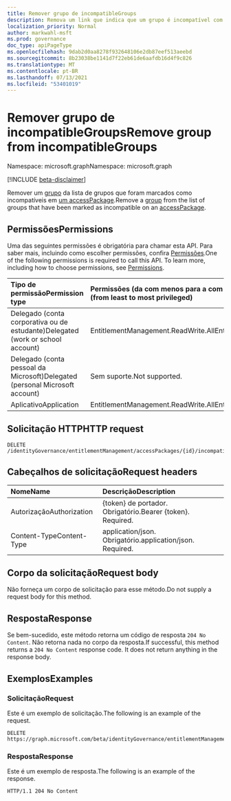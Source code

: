 ```yaml
---
title: Remover grupo de incompatibleGroups
description: Remova um link que indica que um grupo é incompatível com um pacote de acesso especificado.
localization_priority: Normal
author: markwahl-msft
ms.prod: governance
doc_type: apiPageType
ms.openlocfilehash: 9dab2d0aa8278f932648106e2db87eef513aeebd
ms.sourcegitcommit: 8b23038be1141d7f22eb61de6aafdb16d4f9c826
ms.translationtype: MT
ms.contentlocale: pt-BR
ms.lasthandoff: 07/13/2021
ms.locfileid: "53401019"
---
```

# <a name="remove-group-from-incompatiblegroups"></a><span data-ttu-id="4a7fc-103">Remover grupo de incompatibleGroups</span><span class="sxs-lookup"><span data-stu-id="4a7fc-103">Remove group from incompatibleGroups</span></span>

<span data-ttu-id="4a7fc-104">Namespace: microsoft.graph</span><span class="sxs-lookup"><span data-stu-id="4a7fc-104">Namespace: microsoft.graph</span></span>

[!INCLUDE [beta-disclaimer](../../includes/beta-disclaimer.md)]

<span data-ttu-id="4a7fc-105">Remover um [grupo](../resources/group.md) da lista de grupos que foram marcados como incompatíveis em [um accessPackage](../resources/accesspackage.md).</span><span class="sxs-lookup"><span data-stu-id="4a7fc-105">Remove a [group](../resources/group.md) from the list of groups that have been marked as incompatible on an [accessPackage](../resources/accesspackage.md).</span></span>  

## <a name="permissions"></a><span data-ttu-id="4a7fc-106">Permissões</span><span class="sxs-lookup"><span data-stu-id="4a7fc-106">Permissions</span></span>

<span data-ttu-id="4a7fc-p101">Uma das seguintes permissões é obrigatória para chamar esta API. Para saber mais, incluindo como escolher permissões, confira [Permissões](/graph/permissions-reference).</span><span class="sxs-lookup"><span data-stu-id="4a7fc-p101">One of the following permissions is required to call this API. To learn more, including how to choose permissions, see [Permissions](/graph/permissions-reference).</span></span>

| <span data-ttu-id="4a7fc-109">Tipo de permissão</span><span class="sxs-lookup"><span data-stu-id="4a7fc-109">Permission type</span></span>                        | <span data-ttu-id="4a7fc-110">Permissões (da com menos para a com mais privilégios)</span><span class="sxs-lookup"><span data-stu-id="4a7fc-110">Permissions (from least to most privileged)</span></span> |
|:---------------------------------------|:--------------------------------------------|
| <span data-ttu-id="4a7fc-111">Delegado (conta corporativa ou de estudante)</span><span class="sxs-lookup"><span data-stu-id="4a7fc-111">Delegated (work or school account)</span></span>     | <span data-ttu-id="4a7fc-112">EntitlementManagement.ReadWrite.All</span><span class="sxs-lookup"><span data-stu-id="4a7fc-112">EntitlementManagement.ReadWrite.All</span></span> |
| <span data-ttu-id="4a7fc-113">Delegado (conta pessoal da Microsoft)</span><span class="sxs-lookup"><span data-stu-id="4a7fc-113">Delegated (personal Microsoft account)</span></span> | <span data-ttu-id="4a7fc-114">Sem suporte.</span><span class="sxs-lookup"><span data-stu-id="4a7fc-114">Not supported.</span></span> |
| <span data-ttu-id="4a7fc-115">Aplicativo</span><span class="sxs-lookup"><span data-stu-id="4a7fc-115">Application</span></span>                            | <span data-ttu-id="4a7fc-116">EntitlementManagement.ReadWrite.All</span><span class="sxs-lookup"><span data-stu-id="4a7fc-116">EntitlementManagement.ReadWrite.All</span></span> |

## <a name="http-request"></a><span data-ttu-id="4a7fc-117">Solicitação HTTP</span><span class="sxs-lookup"><span data-stu-id="4a7fc-117">HTTP request</span></span>

<!-- { "blockType": "ignored" } -->

```http
DELETE /identityGovernance/entitlementManagement/accessPackages/{id}/incompatibleGroups/{id}/$ref
```

## <a name="request-headers"></a><span data-ttu-id="4a7fc-118">Cabeçalhos de solicitação</span><span class="sxs-lookup"><span data-stu-id="4a7fc-118">Request headers</span></span>

| <span data-ttu-id="4a7fc-119">Nome</span><span class="sxs-lookup"><span data-stu-id="4a7fc-119">Name</span></span>          | <span data-ttu-id="4a7fc-120">Descrição</span><span class="sxs-lookup"><span data-stu-id="4a7fc-120">Description</span></span>   |
|:--------------|:--------------|
| <span data-ttu-id="4a7fc-121">Autorização</span><span class="sxs-lookup"><span data-stu-id="4a7fc-121">Authorization</span></span> | <span data-ttu-id="4a7fc-p102">{token} de portador. Obrigatório.</span><span class="sxs-lookup"><span data-stu-id="4a7fc-p102">Bearer {token}. Required.</span></span> |
| <span data-ttu-id="4a7fc-124">Content-Type</span><span class="sxs-lookup"><span data-stu-id="4a7fc-124">Content-Type</span></span>  | <span data-ttu-id="4a7fc-p103">application/json. Obrigatório.</span><span class="sxs-lookup"><span data-stu-id="4a7fc-p103">application/json. Required.</span></span>  |

## <a name="request-body"></a><span data-ttu-id="4a7fc-127">Corpo da solicitação</span><span class="sxs-lookup"><span data-stu-id="4a7fc-127">Request body</span></span>

<span data-ttu-id="4a7fc-128">Não forneça um corpo de solicitação para esse método.</span><span class="sxs-lookup"><span data-stu-id="4a7fc-128">Do not supply a request body for this method.</span></span>

## <a name="response"></a><span data-ttu-id="4a7fc-129">Resposta</span><span class="sxs-lookup"><span data-stu-id="4a7fc-129">Response</span></span>

<span data-ttu-id="4a7fc-p104">Se bem-sucedido, este método retorna um código de resposta `204 No Content`. Não retorna nada no corpo da resposta.</span><span class="sxs-lookup"><span data-stu-id="4a7fc-p104">If successful, this method returns a `204 No Content` response code. It does not return anything in the response body.</span></span>

## <a name="examples"></a><span data-ttu-id="4a7fc-132">Exemplos</span><span class="sxs-lookup"><span data-stu-id="4a7fc-132">Examples</span></span>

### <a name="request"></a><span data-ttu-id="4a7fc-133">Solicitação</span><span class="sxs-lookup"><span data-stu-id="4a7fc-133">Request</span></span>

<span data-ttu-id="4a7fc-134">Este é um exemplo de solicitação.</span><span class="sxs-lookup"><span data-stu-id="4a7fc-134">The following is an example of the request.</span></span>

<!-- {
  "blockType": "request",
  "name": "remove_incompatiblegroup_from_accesspackage"
}-->
```http
DELETE https://graph.microsoft.com/beta/identityGovernance/entitlementManagement/accessPackages/{id}/incompatibleGroups/{id}/$ref
```


### <a name="response"></a><span data-ttu-id="4a7fc-135">Resposta</span><span class="sxs-lookup"><span data-stu-id="4a7fc-135">Response</span></span>

<span data-ttu-id="4a7fc-136">Este é um exemplo de resposta.</span><span class="sxs-lookup"><span data-stu-id="4a7fc-136">The following is an example of the response.</span></span>

<!-- {
  "blockType": "response"
} -->

```http
HTTP/1.1 204 No Content
```

<!-- uuid: 16cd6b66-4b1a-43a1-adaf-3a886856ed98
2019-02-04 14:57:30 UTC -->
<!-- {
  "type": "#page.annotation",
  "description": "Remove incompatibleGroup",
  "keywords": "",
  "section": "documentation",
  "tocPath": ""
}-->


